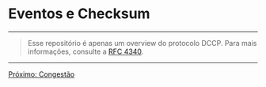 <!-- Em progresso -->

# Eventos e Checksum

---

> Esse repositório é apenas um overview do protocolo DCCP. Para mais informações, consulte a [RFC 4340](https://datatracker.ietf.org/doc/rfc4340/).

---

[Próximo: Congestão](7.%20Congestão.md)
